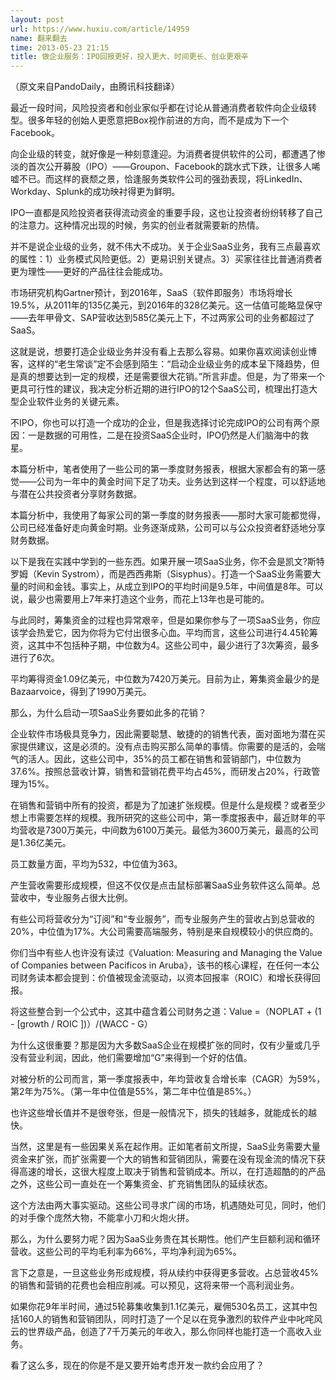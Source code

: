 ```yaml
---
layout: post
url: https://www.huxiu.com/article/14959
name: 翻来翻去
time: 2013-05-23 21:15
title: 做企业服务：IPO回报更好，投入更大、时间更长、创业更艰辛
---
```

（原文来自PandoDaily，由腾讯科技翻译）

最近一段时间，风险投资者和创业家似乎都在讨论从普通消费者软件向企业级转型。很多年轻的创始人更愿意把Box视作前进的方向，而不是成为下一个Facebook。

向企业级的转变，就好像是一种刻意逢迎。为消费者提供软件的公司，都遭遇了惨淡的首次公开募股（IPO）——Groupon、Facebook的跳水式下跌，让很多人唏嘘不已。而这样的衰颓之景，恰逢服务类软件公司的强劲表现，将LinkedIn、Workday、Splunk的成功映衬得更为鲜明。

IPO一直都是风险投资者获得流动资金的重要手段，这也让投资者纷纷转移了自己的注意力。这种情况出现的时候，务实的创业者就需要新的热情。

并不是说企业级的业务，就不伟大不成功。关于企业SaaS业务，我有三点最喜欢的属性：1）业务模式风险更低。2）更易识别关键点。3）买家往往比普通消费者更为理性——更好的产品往往会能成功。

市场研究机构Gartner预计，到2016年，SaaS（软件即服务）市场将增长19.5%，从2011年的135亿美元，到2016年的328亿美元。这一估值可能略显保守——去年甲骨文、SAP营收达到585亿美元上下，不过两家公司的业务都超过了SaaS。

这就是说，想要打造企业级业务并没有看上去那么容易。如果你喜欢阅读创业博客，这样的“老生常谈”定不会感到陌生：“启动企业级业务的成本呈下降趋势，但是真的想要达到一定的规模，还是需要很大花销。”所言非虚。但是，为了带来一个更具可行性的建议，我决定分析近期的进行IPO的12个SaaS公司，梳理出打造大型企业软件业务的关键元素。

不IPO，你也可以打造一个成功的企业，但是我选择讨论完成IPO的公司有两个原因：一是数据的可用性，二是在投资SaaS企业时，IPO仍然是人们脑海中的救星。

本篇分析中，笔者使用了一些公司的第一季度财务报表，根据大家都会有的第一感觉——公司为一年中的黄金时间下足了功夫。业务达到这样一个程度，可以舒适地与潜在公共投资者分享财务数据。

本篇分析中，我使用了每家公司的第一季度的财务报表——那时大家可能都觉得，公司已经准备好走向黄金时期。业务逐渐成熟，公司可以与公众投资者舒适地分享财务数据。

以下是我在实践中学到的一些东西。如果开展一项SaaS业务，你不会是凯文?斯特罗姆（Kevin Systrom），而是西西弗斯（Sisyphus）。打造一个SaaS业务需要大量的时间和金钱。事实上，从成立到IPO的平均时间是9.5年，中间值是8年。可以说，最少也需要用上7年来打造这个业务，而花上13年也是可能的。

与此同时，筹集资金的过程也异常艰辛，但是如果你参与了一项SaaS业务，你应该学会热爱它，因为你将为它付出很多心血。平均而言，这些公司进行4.45轮筹资，这其中不包括种子期，中位数为4。这些公司中，最少进行了3次筹资，最多进行了6次。

平均筹得资金1.09亿美元，中位数为7420万美元。目前为止，筹集资金最少的是Bazaarvoice，得到了1990万美元。

那么，为什么启动一项SaaS业务要如此多的花销？

企业软件市场极具竞争力，因此需要聪慧、敏捷的的销售代表，面对面地为潜在买家提供建议，这是必须的。没有点击购买那么简单的事情。你需要的是活的，会喘气的活人。因此，这些公司中，35%的员工都在销售和营销部门，中位数为37.6%。按照总营收计算，销售和营销花费平均占45%，而研发占20%，行政管理为15%。

在销售和营销中所有的投资，都是为了加速扩张规模。但是什么是规模？或者至少想上市需要怎样的规模。我所研究的这些公司中，第一季度报表中，最近财年的平均营收是7300万美元，中间数为6100万美元。最低为3600万美元，最高的公司是1.36亿美元。

员工数量方面，平均为532，中位值为363。

产生营收需要形成规模，但这不仅仅是点击鼠标部署SaaS业务软件这么简单。总营收中，专业服务占很大比例。

有些公司将营收分为“订阅”和“专业服务”，而专业服务产生的营收占到总营收的20%，中位值为17%。大公司需要高端服务，特别是来自规模较小的供应商的。

你们当中有些人也许没有读过《Valuation: Measuring and Managing the Value of Companies between Pacificos in Aruba》，该书的核心课程，在任何一本公司财务读本都会提到：价值被现金流驱动，以资本回报率（ROIC）和增长获得回报。

将这些整合到一个公式中，这其中蕴含着公司财务之道：Value =（NOPLAT + (1 - [growth / ROIC ])）/(WACC - G）

为什么这很重要？那是因为大多数SaaS企业在规模扩张的同时，仅有少量或几乎没有营业利润，因此，他们需要增加“G”来得到一个好的估值。

对被分析的公司而言，第一季度报表中，年均营收复合增长率（CAGR）为59%，第2年为75%。（第一年中位值是55%，第二年中位值是85%。）

也许这些增长值并不是很夸张，但是一般情况下，损失的钱越多，就能成长的越快。

当然，这里是有一些因果关系在起作用。正如笔者前文所提，SaaS业务需要大量资金来扩张，而扩张需要一个大的销售和营销团队，需要在没有现金流的情况下获得高速的增长，这很大程度上取决于销售和营销成本。所以，在打造超酷的的产品之外，这些公司一直处在一个筹集资金、扩充销售团队的延续状态。

这个方法由两大事实驱动。这些公司寻求广阔的市场，机遇随处可见，同时，他们的对手像个庞然大物，不能拿小刀和火炮火拼。

那么，为什么要努力呢？因为SaaS业务贵在其长期性。他们产生巨额利润和循环营收。这些公司的平均毛利率为66%，平均净利润为65%。

言下之意是，一旦这些业务形成规模，将从续约中获得更多营收。占总营收45%的销售和营销的花费也会相应削减。可以预见，这将来带一个高利润业务。

如果你花9年半时间，通过5轮募集收集到1.1亿美元，雇佣530名员工，这其中包括160人的销售和营销团队，同时打造了一个足以在竞争激烈的软件产业中叱咤风云的世界级产品，创造了7千万美元的年收入，那么你同样也能打造一个高收入业务。

看了这么多，现在的你是不是又要开始考虑开发一款约会应用了？

